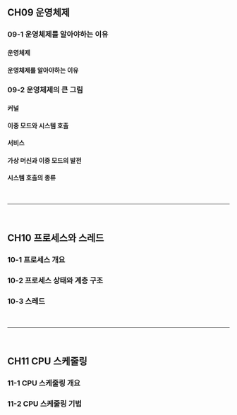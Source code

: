 ## CH09 운영체제

### 09-1 운영체제를 알아야하는 이유

#### 운영체제

#### 운영체제를 알아야하는 이유

### 09-2 운영체제의 큰 그림

#### 커널

#### 이중 모드와 시스템 호출

#### 서비스

#### 가상 머신과 이중 모드의 발전

#### 시스템 호출의 종류

<br>

---

<br>

## CH10 프로세스와 스레드

### 10-1 프로세스 개요



### 10-2 프로세스 상태와 계층 구조

### 10-3 스레드


<br>

---

<br>

## CH11 CPU 스케줄링

### 11-1 CPU 스케줄링 개요

### 11-2 CPU 스케줄링 기법